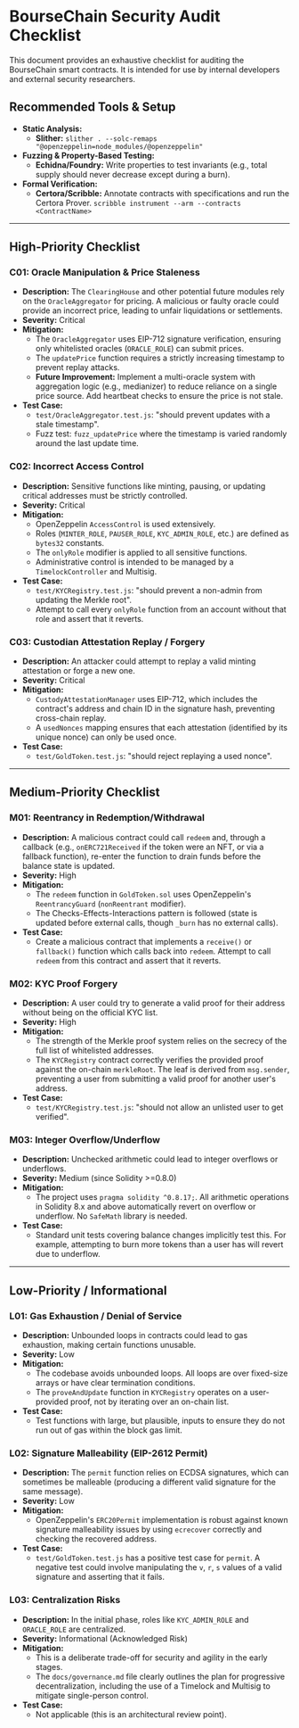 # BourseChain Security Audit Checklist

This document provides an exhaustive checklist for auditing the BourseChain smart contracts. It is intended for use by internal developers and external security researchers.

## Recommended Tools & Setup

- **Static Analysis:**
  - **Slither:** `slither . --solc-remaps "@openzeppelin=node_modules/@openzeppelin"`
- **Fuzzing & Property-Based Testing:**
  - **Echidna/Foundry:** Write properties to test invariants (e.g., total supply should never decrease except during a burn).
- **Formal Verification:**
  - **Certora/Scribble:** Annotate contracts with specifications and run the Certora Prover. `scribble instrument --arm --contracts <ContractName>`

---

## High-Priority Checklist

### C01: Oracle Manipulation & Price Staleness
- **Description:** The `ClearingHouse` and other potential future modules rely on the `OracleAggregator` for pricing. A malicious or faulty oracle could provide an incorrect price, leading to unfair liquidations or settlements.
- **Severity:** Critical
- **Mitigation:**
  - The `OracleAggregator` uses EIP-712 signature verification, ensuring only whitelisted oracles (`ORACLE_ROLE`) can submit prices.
  - The `updatePrice` function requires a strictly increasing timestamp to prevent replay attacks.
  - **Future Improvement:** Implement a multi-oracle system with aggregation logic (e.g., medianizer) to reduce reliance on a single price source. Add heartbeat checks to ensure the price is not stale.
- **Test Case:**
  - `test/OracleAggregator.test.js`: "should prevent updates with a stale timestamp".
  - Fuzz test: `fuzz_updatePrice` where the timestamp is varied randomly around the last update time.

### C02: Incorrect Access Control
- **Description:** Sensitive functions like minting, pausing, or updating critical addresses must be strictly controlled.
- **Severity:** Critical
- **Mitigation:**
  - OpenZeppelin `AccessControl` is used extensively.
  - Roles (`MINTER_ROLE`, `PAUSER_ROLE`, `KYC_ADMIN_ROLE`, etc.) are defined as `bytes32` constants.
  - The `onlyRole` modifier is applied to all sensitive functions.
  - Administrative control is intended to be managed by a `TimelockController` and Multisig.
- **Test Case:**
  - `test/KYCRegistry.test.js`: "should prevent a non-admin from updating the Merkle root".
  - Attempt to call every `onlyRole` function from an account without that role and assert that it reverts.

### C03: Custodian Attestation Replay / Forgery
- **Description:** An attacker could attempt to replay a valid minting attestation or forge a new one.
- **Severity:** Critical
- **Mitigation:**
  - `CustodyAttestationManager` uses EIP-712, which includes the contract's address and chain ID in the signature hash, preventing cross-chain replay.
  - A `usedNonces` mapping ensures that each attestation (identified by its unique nonce) can only be used once.
- **Test Case:**
  - `test/GoldToken.test.js`: "should reject replaying a used nonce".

---

## Medium-Priority Checklist

### M01: Reentrancy in Redemption/Withdrawal
- **Description:** A malicious contract could call `redeem` and, through a callback (e.g., `onERC721Received` if the token were an NFT, or via a fallback function), re-enter the function to drain funds before the balance state is updated.
- **Severity:** High
- **Mitigation:**
  - The `redeem` function in `GoldToken.sol` uses OpenZeppelin's `ReentrancyGuard` (`nonReentrant` modifier).
  - The Checks-Effects-Interactions pattern is followed (state is updated before external calls, though `_burn` has no external calls).
- **Test Case:**
  - Create a malicious contract that implements a `receive()` or `fallback()` function which calls back into `redeem`. Attempt to call `redeem` from this contract and assert that it reverts.

### M02: KYC Proof Forgery
- **Description:** A user could try to generate a valid proof for their address without being on the official KYC list.
- **Severity:** High
- **Mitigation:**
  - The strength of the Merkle proof system relies on the secrecy of the full list of whitelisted addresses.
  - The `KYCRegistry` contract correctly verifies the provided proof against the on-chain `merkleRoot`. The leaf is derived from `msg.sender`, preventing a user from submitting a valid proof for another user's address.
- **Test Case:**
  - `test/KYCRegistry.test.js`: "should not allow an unlisted user to get verified".

### M03: Integer Overflow/Underflow
- **Description:** Unchecked arithmetic could lead to integer overflows or underflows.
- **Severity:** Medium (since Solidity >=0.8.0)
- **Mitigation:**
  - The project uses `pragma solidity ^0.8.17;`. All arithmetic operations in Solidity 8.x and above automatically revert on overflow or underflow. No `SafeMath` library is needed.
- **Test Case:**
  - Standard unit tests covering balance changes implicitly test this. For example, attempting to burn more tokens than a user has will revert due to underflow.

---

## Low-Priority / Informational

### L01: Gas Exhaustion / Denial of Service
- **Description:** Unbounded loops in contracts could lead to gas exhaustion, making certain functions unusable.
- **Severity:** Low
- **Mitigation:**
  - The codebase avoids unbounded loops. All loops are over fixed-size arrays or have clear termination conditions.
  - The `proveAndUpdate` function in `KYCRegistry` operates on a user-provided proof, not by iterating over an on-chain list.
- **Test Case:**
  - Test functions with large, but plausible, inputs to ensure they do not run out of gas within the block gas limit.

### L02: Signature Malleability (EIP-2612 Permit)
- **Description:** The `permit` function relies on ECDSA signatures, which can sometimes be malleable (producing a different valid signature for the same message).
- **Severity:** Low
- **Mitigation:**
  - OpenZeppelin's `ERC20Permit` implementation is robust against known signature malleability issues by using `ecrecover` correctly and checking the recovered address.
- **Test Case:**
  - `test/GoldToken.test.js` has a positive test case for `permit`. A negative test could involve manipulating the `v`, `r`, `s` values of a valid signature and asserting that it fails.

### L03: Centralization Risks
- **Description:** In the initial phase, roles like `KYC_ADMIN_ROLE` and `ORACLE_ROLE` are centralized.
- **Severity:** Informational (Acknowledged Risk)
- **Mitigation:**
  - This is a deliberate trade-off for security and agility in the early stages.
  - The `docs/governance.md` file clearly outlines the plan for progressive decentralization, including the use of a Timelock and Multisig to mitigate single-person control.
- **Test Case:**
  - Not applicable (this is an architectural review point).
